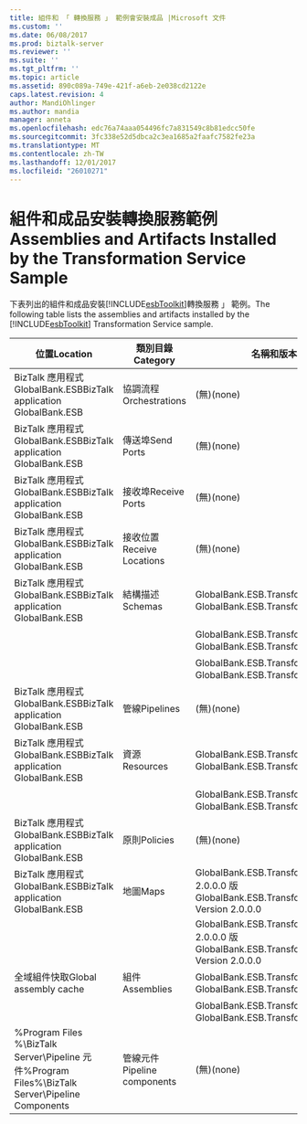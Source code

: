 ```yaml
---
title: 組件和 「 轉換服務 」 範例會安裝成品 |Microsoft 文件
ms.custom: ''
ms.date: 06/08/2017
ms.prod: biztalk-server
ms.reviewer: ''
ms.suite: ''
ms.tgt_pltfrm: ''
ms.topic: article
ms.assetid: 890c089a-749e-421f-a6eb-2e038cd2122e
caps.latest.revision: 4
author: MandiOhlinger
ms.author: mandia
manager: anneta
ms.openlocfilehash: edc76a74aaa054496fc7a831549c8b81edcc50fe
ms.sourcegitcommit: 3fc338e52d5dbca2c3ea1685a2faafc7582fe23a
ms.translationtype: MT
ms.contentlocale: zh-TW
ms.lasthandoff: 12/01/2017
ms.locfileid: "26010271"
---
```

# <a name="assemblies-and-artifacts-installed-by-the-transformation-service-sample"></a><span data-ttu-id="dc0a5-102">組件和成品安裝轉換服務範例</span><span class="sxs-lookup"><span data-stu-id="dc0a5-102">Assemblies and Artifacts Installed by the Transformation Service Sample</span></span>
<span data-ttu-id="dc0a5-103">下表列出的組件和成品安裝[!INCLUDE[esbToolkit](../includes/esbtoolkit-md.md)]轉換服務 」 範例。</span><span class="sxs-lookup"><span data-stu-id="dc0a5-103">The following table lists the assemblies and artifacts installed by the [!INCLUDE[esbToolkit](../includes/esbtoolkit-md.md)] Transformation Service sample.</span></span>  
  
|<span data-ttu-id="dc0a5-104">位置</span><span class="sxs-lookup"><span data-stu-id="dc0a5-104">Location</span></span>|<span data-ttu-id="dc0a5-105">類別目錄</span><span class="sxs-lookup"><span data-stu-id="dc0a5-105">Category</span></span>|<span data-ttu-id="dc0a5-106">名稱和版本的元件</span><span class="sxs-lookup"><span data-stu-id="dc0a5-106">Name and version of the component</span></span>|  
|--------------|--------------|---------------------------------------|  
|<span data-ttu-id="dc0a5-107">BizTalk 應用程式 GlobalBank.ESB</span><span class="sxs-lookup"><span data-stu-id="dc0a5-107">BizTalk application GlobalBank.ESB</span></span>|<span data-ttu-id="dc0a5-108">協調流程</span><span class="sxs-lookup"><span data-stu-id="dc0a5-108">Orchestrations</span></span>|<span data-ttu-id="dc0a5-109">(無)</span><span class="sxs-lookup"><span data-stu-id="dc0a5-109">(none)</span></span>|  
|<span data-ttu-id="dc0a5-110">BizTalk 應用程式 GlobalBank.ESB</span><span class="sxs-lookup"><span data-stu-id="dc0a5-110">BizTalk application GlobalBank.ESB</span></span>|<span data-ttu-id="dc0a5-111">傳送埠</span><span class="sxs-lookup"><span data-stu-id="dc0a5-111">Send Ports</span></span>|<span data-ttu-id="dc0a5-112">(無)</span><span class="sxs-lookup"><span data-stu-id="dc0a5-112">(none)</span></span>|  
|<span data-ttu-id="dc0a5-113">BizTalk 應用程式 GlobalBank.ESB</span><span class="sxs-lookup"><span data-stu-id="dc0a5-113">BizTalk application GlobalBank.ESB</span></span>|<span data-ttu-id="dc0a5-114">接收埠</span><span class="sxs-lookup"><span data-stu-id="dc0a5-114">Receive Ports</span></span>|<span data-ttu-id="dc0a5-115">(無)</span><span class="sxs-lookup"><span data-stu-id="dc0a5-115">(none)</span></span>|  
|<span data-ttu-id="dc0a5-116">BizTalk 應用程式 GlobalBank.ESB</span><span class="sxs-lookup"><span data-stu-id="dc0a5-116">BizTalk application GlobalBank.ESB</span></span>|<span data-ttu-id="dc0a5-117">接收位置</span><span class="sxs-lookup"><span data-stu-id="dc0a5-117">Receive Locations</span></span>|<span data-ttu-id="dc0a5-118">(無)</span><span class="sxs-lookup"><span data-stu-id="dc0a5-118">(none)</span></span>|  
|<span data-ttu-id="dc0a5-119">BizTalk 應用程式 GlobalBank.ESB</span><span class="sxs-lookup"><span data-stu-id="dc0a5-119">BizTalk application GlobalBank.ESB</span></span>|<span data-ttu-id="dc0a5-120">結構描述</span><span class="sxs-lookup"><span data-stu-id="dc0a5-120">Schemas</span></span>|<span data-ttu-id="dc0a5-121">GlobalBank.ESB.TransformServices.Schemas.RetailOrder 2.0.0.0 版</span><span class="sxs-lookup"><span data-stu-id="dc0a5-121">GlobalBank.ESB.TransformServices.Schemas.RetailOrder Version 2.0.0.0</span></span>|  
|||<span data-ttu-id="dc0a5-122">GlobalBank.ESB.TransformServices.Schemas.OrderConfirmation 2.0.0.0 版</span><span class="sxs-lookup"><span data-stu-id="dc0a5-122">GlobalBank.ESB.TransformServices.Schemas.OrderConfirmation Version 2.0.0.0</span></span>|  
|||<span data-ttu-id="dc0a5-123">GlobalBank.ESB.TransformServices.Schemas.CanonicalOrder 2.0.0.0 版</span><span class="sxs-lookup"><span data-stu-id="dc0a5-123">GlobalBank.ESB.TransformServices.Schemas.CanonicalOrder Version 2.0.0.0</span></span>|  
|<span data-ttu-id="dc0a5-124">BizTalk 應用程式 GlobalBank.ESB</span><span class="sxs-lookup"><span data-stu-id="dc0a5-124">BizTalk application GlobalBank.ESB</span></span>|<span data-ttu-id="dc0a5-125">管線</span><span class="sxs-lookup"><span data-stu-id="dc0a5-125">Pipelines</span></span>|<span data-ttu-id="dc0a5-126">(無)</span><span class="sxs-lookup"><span data-stu-id="dc0a5-126">(none)</span></span>|  
|<span data-ttu-id="dc0a5-127">BizTalk 應用程式 GlobalBank.ESB</span><span class="sxs-lookup"><span data-stu-id="dc0a5-127">BizTalk application GlobalBank.ESB</span></span>|<span data-ttu-id="dc0a5-128">資源</span><span class="sxs-lookup"><span data-stu-id="dc0a5-128">Resources</span></span>|<span data-ttu-id="dc0a5-129">GlobalBank.ESB.TransformServices.Maps 2.0.0.0 版</span><span class="sxs-lookup"><span data-stu-id="dc0a5-129">GlobalBank.ESB.TransformServices.Maps Version 2.0.0.0</span></span>|  
|||<span data-ttu-id="dc0a5-130">GlobalBank.ESB.TransformServices.Schemas 2.0.0.0 版</span><span class="sxs-lookup"><span data-stu-id="dc0a5-130">GlobalBank.ESB.TransformServices.Schemas Version 2.0.0.0</span></span>|  
|<span data-ttu-id="dc0a5-131">BizTalk 應用程式 GlobalBank.ESB</span><span class="sxs-lookup"><span data-stu-id="dc0a5-131">BizTalk application GlobalBank.ESB</span></span>|<span data-ttu-id="dc0a5-132">原則</span><span class="sxs-lookup"><span data-stu-id="dc0a5-132">Policies</span></span>|<span data-ttu-id="dc0a5-133">(無)</span><span class="sxs-lookup"><span data-stu-id="dc0a5-133">(none)</span></span>|  
|<span data-ttu-id="dc0a5-134">BizTalk 應用程式 GlobalBank.ESB</span><span class="sxs-lookup"><span data-stu-id="dc0a5-134">BizTalk application GlobalBank.ESB</span></span>|<span data-ttu-id="dc0a5-135">地圖</span><span class="sxs-lookup"><span data-stu-id="dc0a5-135">Maps</span></span>|<span data-ttu-id="dc0a5-136">GlobalBank.ESB.TransformServices.Maps.CanonicalOrder_To_OrderConfirmation 2.0.0.0 版</span><span class="sxs-lookup"><span data-stu-id="dc0a5-136">GlobalBank.ESB.TransformServices.Maps.CanonicalOrder_To_OrderConfirmation Version 2.0.0.0</span></span>|  
|||<span data-ttu-id="dc0a5-137">GlobalBank.ESB.TransformServices.Maps.RetailOrder_To_CanonicalOrder 2.0.0.0 版</span><span class="sxs-lookup"><span data-stu-id="dc0a5-137">GlobalBank.ESB.TransformServices.Maps.RetailOrder_To_CanonicalOrder Version 2.0.0.0</span></span>|  
|<span data-ttu-id="dc0a5-138">全域組件快取</span><span class="sxs-lookup"><span data-stu-id="dc0a5-138">Global assembly cache</span></span>|<span data-ttu-id="dc0a5-139">組件</span><span class="sxs-lookup"><span data-stu-id="dc0a5-139">Assemblies</span></span>|<span data-ttu-id="dc0a5-140">GlobalBank.ESB.TransformServices.Maps 2.0.0.0 版</span><span class="sxs-lookup"><span data-stu-id="dc0a5-140">GlobalBank.ESB.TransformServices.Maps Version 2.0.0.0</span></span>|  
|||<span data-ttu-id="dc0a5-141">GlobalBank.ESB.TransformServices.Schemas 2.0.0.0 版</span><span class="sxs-lookup"><span data-stu-id="dc0a5-141">GlobalBank.ESB.TransformServices.Schemas Version 2.0.0.0</span></span>|  
|<span data-ttu-id="dc0a5-142">%Program Files %\\BizTalk Server\Pipeline 元件</span><span class="sxs-lookup"><span data-stu-id="dc0a5-142">%Program Files%\\BizTalk Server\Pipeline Components</span></span>|<span data-ttu-id="dc0a5-143">管線元件</span><span class="sxs-lookup"><span data-stu-id="dc0a5-143">Pipeline components</span></span>|<span data-ttu-id="dc0a5-144">(無)</span><span class="sxs-lookup"><span data-stu-id="dc0a5-144">(none)</span></span>|
